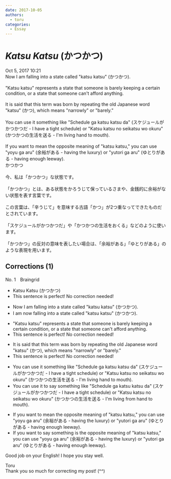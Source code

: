 ```yaml
---
date: 2017-10-05
authors:
  - toru
categories:
  - Essay
---
```


<h1 id="subject_show"><strong><em>Katsu Katsu</strong></em> (かつかつ)</h1>
<div class="date">Oct 5, 2017 10:21</div>
<div id="post"><div id="body_show_ori">
Now I am falling into a state called "katsu katsu" (かつかつ).<br/><br/>"Katsu katsu" represents a state that someone is barely keeping a certain condition, or a state that someone can't afford anything.<br/><br/>It is said that this term was born by repeating the old Japanese word "katsu" (かつ), which means "narrowly" or "barely."<br/><br/>You can use it something like "Schedule ga katsu katsu da" (スケジュールがかつかつだ - I have a tight schedule) or "Katsu katsu no seikatsu wo okuru" (かつかつの生活を送る - I'm living hand to mouth).<br/><br/>If you want to mean the opposite meaning of "katsu katsu," you can use "yoyu ga aru" (余裕がある - having the luxury) or "yutori ga aru" (ゆとりがある - having enough leeway).
</div></div>

<!-- more -->

<div id="post_ja"><div id="body_show_mo">
かつかつ<br/><br/>今、私は「かつかつ」な状態です。<br/><br/>「かつかつ」とは、ある状態をかろうじて保っているさまや、金銭的に余裕がない状態を表す言葉です。<br/><br/>この言葉は、「辛うじて」を意味する古語「かつ」が2つ重なってできたものだとされています。<br/><br/>「スケジュールがかつかつだ」や「かつかつの生活をおくる」などのように使います。<br/><br/>「かつかつ」の反対の意味を表したい場合は、「余裕がある」「ゆとりがある」のような表現を用います。
</div></div>

## Corrections (1)
<div id="block"><div class="first_name"> No. 1　<span class="just_name">Braingrid</span></div><div id="block2">
<ul class="correction_field">
<li class="incorrect">Katsu Katsu (かつかつ)</li>
<li class="corrected perfect">This sentence is perfect! No correction needed!</li>
</ul>
<ul class="correction_field">
<li class="incorrect">Now I am falling into a state called "katsu katsu" (かつかつ).</li>
<li class="corrected correct">
<span class="f_blue">I am</span> now falling into a state called "katsu katsu" (かつかつ).
</li>
</ul>
<ul class="correction_field">
<li class="incorrect">"Katsu katsu" represents a state that someone is barely keeping a certain condition, or a state that someone can't afford anything.</li>
<li class="corrected perfect">This sentence is perfect! No correction needed!</li>
</ul>
<ul class="correction_field">
<li class="incorrect">It is said that this term was born by repeating the old Japanese word "katsu" (かつ), which means "narrowly" or "barely."</li>
<li class="corrected perfect">This sentence is perfect! No correction needed!</li>
</ul>
<ul class="correction_field">
<li class="incorrect">You can use it something like "Schedule ga katsu katsu da" (スケジュールがかつかつだ - I have a tight schedule) or "Katsu katsu no seikatsu wo okuru" (かつかつの生活を送る - I'm living hand to mouth).</li>
<li class="corrected correct">
You can use it <span class="f_blue">to say </span>something like "Schedule ga katsu katsu da" (スケジュールがかつかつだ - I have a tight schedule) or "Katsu katsu no seikatsu wo okuru" (かつかつの生活を送る - I'm living <span class="f_blue">from</span> hand to mouth).
</li>
</ul>
<ul class="correction_field">
<li class="incorrect">If you want to mean the opposite meaning of "katsu katsu," you can use "yoyu ga aru" (余裕がある - having the luxury) or "yutori ga aru" (ゆとりがある - having enough leeway).</li>
<li class="corrected correct">
If you want to <span class="f_blue">say something is </span>the opposite meaning of "katsu katsu," you can use "yoyu ga aru" (余裕がある - having the luxury) or "yutori ga aru" (ゆとりがある - having enough leeway).
</li>
</ul>
<p class="comment_small">
 Good job on your English! I hope you stay well.
</p>

</div><div class="name"><span class="just_name">Toru</span><br>
Thank you so much for correcting my post! (^^)
</div>
</div>
